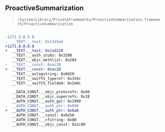 ## ProactiveSummarization

> `/System/Library/PrivateFrameworks/ProactiveSummarization.framework/ProactiveSummarization`

```diff

-1271.5.0.5.0
-  __TEXT.__text: 0x11d2e4
+1271.8.0.0.0
+  __TEXT.__text: 0x11d228
   __TEXT.__auth_stubs: 0x3300
   __TEXT.__objc_methlist: 0x284
-  __TEXT.__const: 0xac30
+  __TEXT.__const: 0xac28
   __TEXT.__oslogstring: 0x6020
   __TEXT.__swift5_typeref: 0x354c
   __TEXT.__swift5_fieldmd: 0x2e0c

   __DATA_CONST.__objc_protorefs: 0x60
   __DATA_CONST.__objc_superrefs: 0x18
   __AUTH_CONST.__auth_got: 0x1990
-  __AUTH_CONST.__auth_ptr: 0x880
+  __AUTH_CONST.__auth_ptr: 0x8a8
   __AUTH_CONST.__const: 0x6e50
   __AUTH_CONST.__cfstring: 0x80
   __AUTH_CONST.__objc_const: 0x2c80

```
